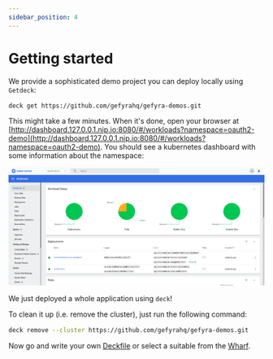 ```yaml
---
sidebar_position: 4
---
```


# Getting started
We provide a sophisticated demo project you can deploy locally using `Getdeck`:

```bash
deck get https://github.com/gefyrahq/gefyra-demos.git
```

This might take a few minutes. When it's done, open your browser at
[http://dashboard.127.0.0.1.nip.io:8080/#/workloads?namespace=oauth2-demo](http://dashboard.127.0.0.1.nip.io:8080/#/workloads?namespace=oauth2-demo).
You should see a kubernetes dashboard with some information about the namespace:

![Kubernetes Dashboard](/img/kubernetes_dashboard.png)

We just deployed a whole application using `deck`!

To clean it up (i.e. remove the cluster), just run the following command:

```bash
deck remove --cluster https://github.com/gefyrahq/gefyra-demos.git
```

Now go and write your own [Deckfile](/docs/deckfile/specs) or select a suitable from the [Wharf](/docs/deckfile/wharf).
